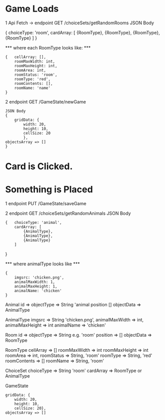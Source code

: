 # Game Loads

1 Api Fetch -> 
  endpoint GET /choiceSets/getRandomRooms
   JSON Body 
   
   {    choiceType: 'room',
        cardArray: [
            {RoomType},
            {RoomType},
            {RoomType},
            {RoomType}
        ]
   }

*** where each RoomType looks like: ***  

    {   cellArray: [],
        roomMaxWidth: int,
        roomMaxHeight: int,
        roomArea: int,
        roomStatus: 'room',
        roomType: 'red',
        roomContents: [],
        roomName: 'name'
    }

2 endpoint GET /GameState/newGame

    JSON Body 
    {
        gridData: {
            width: 20,
            height: 10,
            cellSize: 20
            },    
    objectsArray => []
    }
 
# Card is Clicked.
# Something is Placed

1 endpoint PUT /GameState/saveGame

2 endpoint GET /choiceSets/getRandomAnimals
    JSON Body

    {   choiceType: 'animal',
        cardArray: [
            {AnimalType},
            {AnimalType},
            {AnimalType}
        ]
   }

*** where animalType looks like *** 

    {
        imgsrc: 'chicken.png',
        animalMaxWidth: 1,
        animalMaxHeight: 1,
        animalName: 'chicken'
    }

Animal
    id =>
    objectType => String 'animal
    position []
    objectData => AnimalType

AnimalType
    imgsrc => String 'chicken.png',
    animalMaxWidth => int,
    animalMaxHeight => int
    <!-- animalTypes => string 'red', -->
    animalName => 'chicken'



Room
 id => 
 objectType => String e.g. 'room'
 position => []
 objectData => RoomType
 
RoomType 
 cellArray => []
 roomMaxWidth => int
 roomMaxHeight => int
 roomArea => int,
 roomStatus => String, 'room'
 roomType => String, 'red'
 roomContents => []
 roomName => String, 'room'
 
 
ChoiceSet
    choiceType => String 'room'
    cardArray => RoomType or AnimalType

GameState
    
    gridData: {
        width: 20,
        height: 10,
        cellSize: 20},    
    objectsArray => []